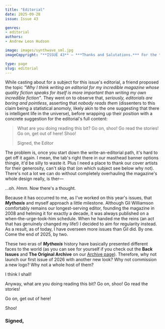```yaml
---
title: "Editorial"
date: 2025-09-28
issue: Issue 43

genres:
- editorial
authors:
- Andrew Leon Hudson

image: images/synthwave_sml.jpg
imageCopyright: "**ISSUE 43** – ***Thanks and Salutations.*** For the third time, much gratitude to [Michal Kváč](https://linktr.ee/kvacm), who bestows some retro style on us with his image 'Synthwave'. A freelance environment concept artist and illustrator from Czech Republic, you can click the link above to see his work and make contact, or check out his [Youtube channel](https://www.youtube.com/@kvacm) for time-lapse videos of his process. Thanks yet again, Michal!"

type: page
slug: editorial
---
```


While casting about for a subject for this issue's editorial, a friend proposed the topic *"Why I think writing an editorial for my incredible magazine whose quality fiction speaks for itself is more important than writing my own incredible fiction"*. They went on to observe that, *seriously, editorials are boring and pointless*, asserting that *nobody reads them* (dissenters to this claim being a statistical anomoly, likely akin to the one suggesting that there is intelligent life in the universe), before wrapping up their position with a concrete suggestion for the editorial's full content:

> What are you doing reading this bit? Go on, shoo! Go read the stories! Go on, get out of here! Shoo!
> 
> Signed, the Editor

The problem is, once you start down the write-an-editorial path, it's hard to get off it again. I mean, the tab's right there in our masthead banner options thingie, it'd be silly to waste it. Plus I need a place to thank our cover artists for their generosity, can't skip that (on which subject see below why not). There's not a lot we can do without completely overhauling the magazine's whole design really, is ther—

…oh. *Hmm.* Now there's a thought.

Because it has occurred to me, as I've worked on this year's issues, that ***Mythaxis*** and myself approach a little milestone. Although Gil Williamson comfortably remains our longest-serving editor, founding the magazine in 2008 and helming it for exactly a decade, it was always published on a when-the-urge-took-him schedule. When he handed me the reins (an act that has genuinely changed my life!) I decided to aim for regularity instead. As a result, as of today, I have overseen more issues than Gil did. By one. Come the end of 2025, by two.

These two eras of ***Mythaxis*** history have basically presented different faces to the world (as you can see for yourself if you check out the **Back Issues** and **The Original Archive** on our [Archive page](https://mythaxis.co.uk/archive.html)). Therefore, why not launch our first issue of 2026 with another new look? Why not commission a new logo? Why not a whole host of them? 

I think I shall!

Anyway, what are you doing reading this bit? Go on, shoo! Go read the stories!

Go on, get out of here!

Shoo!

### Signed,
